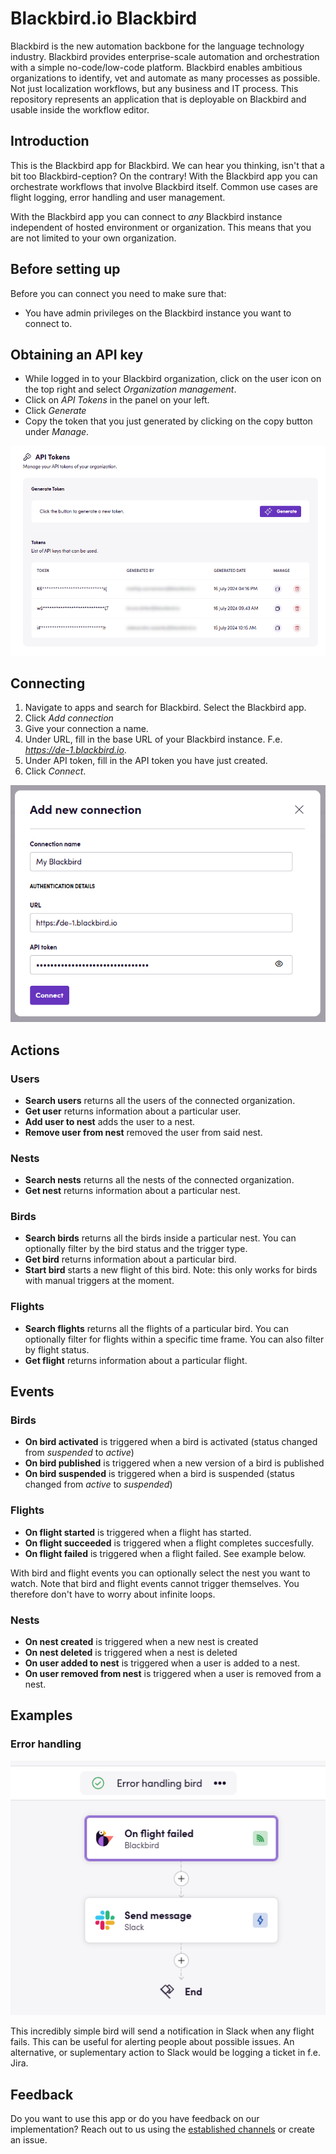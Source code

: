 # Blackbird.io Blackbird

Blackbird is the new automation backbone for the language technology industry. Blackbird provides enterprise-scale automation and orchestration with a simple no-code/low-code platform. Blackbird enables ambitious organizations to identify, vet and automate as many processes as possible. Not just localization workflows, but any business and IT process. This repository represents an application that is deployable on Blackbird and usable inside the workflow editor.

## Introduction

<!-- begin docs -->

This is the Blackbird app for Blackbird. We can hear you thinking, isn't that a bit too Blackbird-ception? On the contrary! With the Blackbird app you can orchestrate workflows that involve Blackbird itself. Common use cases are flight logging, error handling and user management.

With the Blackbird app you can connect to _any_ Blackbird instance independent of hosted environment or organization. This means that you are not limited to your own organization.

## Before setting up

Before you can connect you need to make sure that:

- You have admin privileges on the Blackbird instance you want to connect to.

## Obtaining an API key

- While logged in to your Blackbird organization, click on the user icon on the top right and select _Organization management_.
- Click on _API Tokens_ in the panel on your left.
- Click _Generate_
- Copy the token that you just generated by clicking on the copy button under _Manage_.

![1721139522720](image/README/1721139522720.png)

## Connecting

1. Navigate to apps and search for Blackbird. Select the Blackbird app.
2. Click _Add connection_
3. Give your connection a name.
4. Under URL, fill in the base URL of your Blackbird instance. F.e. _https://de-1.blackbird.io_.
5. Under API token, fill in the API token you have just created.
6. Click _Connect_.

![1721139685169](image/README/1721139685169.png)

## Actions

### Users
- **Search users** returns all the users of the connected organization.
- **Get user** returns information about a particular user.
- **Add user to nest** adds the user to a nest.
- **Remove user from nest** removed the user from said nest.

### Nests
- **Search nests** returns all the nests of the connected organization.
- **Get nest** returns information about a particular nest.

### Birds
- **Search birds** returns all the birds inside a particular nest. You can optionally filter by the bird status and the trigger type.
- **Get bird** returns information about a particular bird.
- **Start bird** starts a new flight of this bird. Note: this only works for birds with manual triggers at the moment.

### Flights
- **Search flights** returns all the flights of a particular bird. You can optionally filter for flights within a specific time frame. You can also filter by flight status.
- **Get flight** returns information about a particular flight.

## Events

### Birds
- **On bird activated** is triggered when a bird is activated (status changed from _suspended_ to _active_)
- **On bird published** is triggered when a new version of a bird is published
- **On bird suspended** is triggered when a bird is suspended (status changed from _active_ to _suspended_)

### Flights
- **On flight started** is triggered when a flight has started.
- **On flight succeeded** is triggered when a flight completes succesfully.
- **On flight failed** is triggered when a flight failed. See example below.

With bird and flight events you can optionally select the nest you want to watch. Note that bird and flight events cannot trigger themselves. You therefore don't have to worry about infinite loops.

### Nests
- **On nest created** is triggered when a new nest is created
- **On nest deleted** is triggered when a nest is deleted
- **On user added to nest** is triggered when a user is added to a nest.
- **On user removed from nest** is triggered when a user is removed from a nest.

## Examples

### Error handling
![1721141187211](image/README/1721141187211.png)

This incredibly simple bird will send a notification in Slack when any flight fails. This can be useful for alerting people about possible issues. An alternative, or suplementary action to Slack would be logging a ticket in f.e. Jira.

## Feedback

Do you want to use this app or do you have feedback on our implementation? Reach out to us using the [established channels](https://www.blackbird.io/) or create an issue.

<!-- end docs -->
